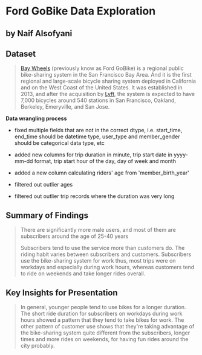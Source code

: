 # Ford GoBike Data Exploration
## by Naif Alsofyani


## Dataset

> [Bay Wheels](https://en.wikipedia.org/wiki/Bay_Wheels) (previously know as Ford GoBike) is a regional public bike-sharing system in the San Francisco Bay Area. And it is the first regional and large-scale bicycle sharing system deployed in California and on the West Coast of the United States. It was established in 2013, and after the acquisition by [Lyft](https://en.wikipedia.org/wiki/Lyft), the system is expected to have 7,000 bicycles around 540 stations in San Francisco, Oakland, Berkeley, Emeryville, and San Jose.

**Data wrangling process**
* fixed multiple fields that are not in the correct dtype, i.e. start_time, end_time should be datetime type, user_type and member_gender should be categorical data type, etc

* added new columns for trip duration in minute, trip start date in yyyy-mm-dd format, trip start hour of the day, day of week and month

* added a new column calculating riders' age from 'member_birth_year'
* filtered out outlier ages 
* filtered out outlier trip records where the duration was very long

## Summary of Findings

> There are significantly more male users, and most of them are subscribers around the age of 25-40 years
>
>Subscribers tend to use the service more than customers do. The riding habit varies between subscribers and customers. Subscribers use the bike-sharing system for work thus, most trips were on workdays and especially during work hours, whereas customers tend to ride on weekends and take longer rides overall.

## Key Insights for Presentation

> In general, younger people tend to use bikes for a longer duration. The short ride duration for subscribers on workdays during work hours showed a pattern that they tend to take bikes for work. The other pattern of customer use shows that they're taking advantage of the bike-sharing system quite different from the subscribers, longer times and more rides on weekends, for having fun rides around the city probably.